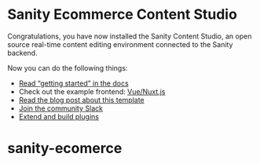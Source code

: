 # Sanity Ecommerce Content Studio

Congratulations, you have now installed the Sanity Content Studio, an open source real-time content editing environment connected to the Sanity backend.

Now you can do the following things:

- [Read “getting started” in the docs](https://www.sanity.io/docs/introduction/getting-started?utm_source=readme)
- Check out the example frontend: [Vue/Nuxt.js](https://github.com/sanity-io/example-ecommerce-snipcart-vue)
- [Read the blog post about this template](https://www.sanity.io/blog/e-commerce-vue-nuxt-snipcart?uutm_source=readme)
- [Join the community Slack](https://slack.sanity.io/?utm_source=readme)
- [Extend and build plugins](https://www.sanity.io/docs/content-studio/extending?utm_source=readme)
# sanity-ecomerce
